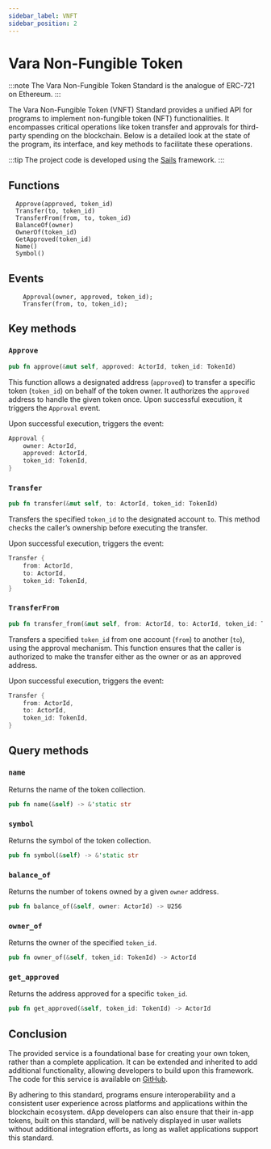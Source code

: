 ```yaml
---
sidebar_label: VNFT
sidebar_position: 2
---
```


# Vara Non-Fungible Token

:::note
The Vara Non-Fungible Token Standard is the analogue of ERC-721 on Ethereum.
:::

The Vara Non-Fungible Token (VNFT) Standard provides a unified API for programs to implement non-fungible token (NFT) functionalities. It encompasses critical operations like token transfer and approvals for third-party spending on the blockchain. Below is a detailed look at the state of the program, its interface, and key methods to facilitate these operations.

:::tip
The project code is developed using the [Sails](../../build/sails/sails.mdx) framework.
::: 

## Functions

```
  Approve(approved, token_id)
  Transfer(to, token_id)
  TransferFrom(from, to, token_id)
  BalanceOf(owner)
  OwnerOf(token_id)
  GetApproved(token_id)
  Name()
  Symbol()
```

## Events

```
    Approval(owner, approved, token_id);
    Transfer(from, to, token_id);
```

## Key methods

### `Approve`

```rust
pub fn approve(&mut self, approved: ActorId, token_id: TokenId)
```

This function allows a designated address (`approved`) to transfer a specific token (`token_id`) on behalf of the token owner. It authorizes the `approved` address to handle the given token once. Upon successful execution, it triggers the `Approval` event.

Upon successful execution, triggers the event:

```rust
Approval {
    owner: ActorId,
    approved: ActorId,
    token_id: TokenId,
}
```

### `Transfer`

```rust
pub fn transfer(&mut self, to: ActorId, token_id: TokenId)
```

Transfers the specified `token_id` to the designated account `to`. This method checks the caller’s ownership before executing the transfer.

Upon successful execution, triggers the event:

```rust
Transfer {
    from: ActorId,
    to: ActorId,
    token_id: TokenId,
}
```

### `TransferFrom`

```rust
pub fn transfer_from(&mut self, from: ActorId, to: ActorId, token_id: TokenId)
```

Transfers a specified `token_id` from one account (`from`) to another (`to`), using the approval mechanism. This function ensures that the caller is authorized to make the transfer either as the owner or as an approved address.

Upon successful execution, triggers the event:

```rust
Transfer {
    from: ActorId,
    to: ActorId,
    token_id: TokenId,
}
```

## Query methods

### `name`

Returns the name of the token collection.

```rust
pub fn name(&self) -> &'static str
```

### `symbol`

Returns the symbol of the token collection.

```rust
pub fn symbol(&self) -> &'static str
```

### `balance_of`

Returns the number of tokens owned by a given `owner` address.

```rust
pub fn balance_of(&self, owner: ActorId) -> U256
```

### `owner_of`

Returns the owner of the specified `token_id`.

```rust
pub fn owner_of(&self, token_id: TokenId) -> ActorId
```

### `get_approved`

Returns the address approved for a specific `token_id`.

```rust
pub fn get_approved(&self, token_id: TokenId) -> ActorId
```

## Conclusion

The provided service is a foundational base for creating your own token, rather than a complete application. It can be extended and inherited to add additional functionality, allowing developers to build upon this framework. The code for this service is available on [GitHub](https://github.com/gear-foundation/standards/tree/master/vnft-service).

By adhering to this standard, programs ensure interoperability and a consistent user experience across platforms and applications within the blockchain ecosystem. dApp developers can also ensure that their in-app tokens, built on this standard, will be natively displayed in user wallets without additional integration efforts, as long as wallet applications support this standard.
